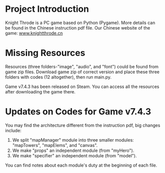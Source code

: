 # Project Introduction
Knight Throde is a PC game based on Python (Pygame). More details can be found in the Chinese instruction pdf file.
Our Chinese website of the game: www.knightthrode.cn

# Missing Resources
Resources (three folders-"image", "audio", and "font") could be found from game zip files. 
Download game zip of correct version and place these three folders with codes (12 altogether), then run main.py.

Game v7.4.3 has been released on Steam. You can access all the resources after downloading the game there.

# Updates on Codes for Game v7.4.3
You may find the architecture different from the instruction pdf, big changes include:
1. We split "mapManager" module into three smaller modules: "mapTowers", "mapElems", and "canvas".
2. We make "props" an independent module (from "myHero").
3. We make "specifier" an independent module (from "model").

You can find notes about each module's duty at the beginning of each file.
